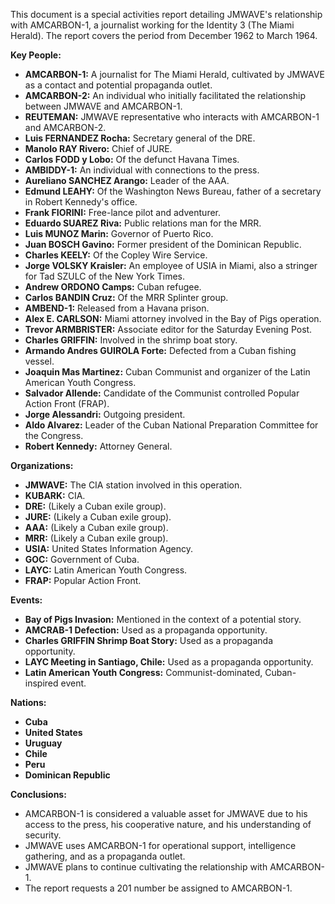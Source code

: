 This document is a special activities report detailing JMWAVE's relationship with AMCARBON-1, a journalist working for the Identity 3 (The Miami Herald). The report covers the period from December 1962 to March 1964.

**Key People:**

*   **AMCARBON-1:** A journalist for The Miami Herald, cultivated by JMWAVE as a contact and potential propaganda outlet.
*   **AMCARBON-2:** An individual who initially facilitated the relationship between JMWAVE and AMCARBON-1.
*   **REUTEMAN:** JMWAVE representative who interacts with AMCARBON-1 and AMCARBON-2.
*   **Luis FERNANDEZ Rocha:** Secretary general of the DRE.
*   **Manolo RAY Rivero:** Chief of JURE.
*   **Carlos FODD y Lobo:** Of the defunct Havana Times.
*   **AMBIDDY-1:** An individual with connections to the press.
*   **Aureliano SANCHEZ Arango:** Leader of the AAA.
*   **Edmund LEAHY:** Of the Washington News Bureau, father of a secretary in Robert Kennedy's office.
*   **Frank FIORINI:** Free-lance pilot and adventurer.
*   **Eduardo SUAREZ Riva:** Public relations man for the MRR.
*   **Luis MUNOZ Marin:** Governor of Puerto Rico.
*   **Juan BOSCH Gavino:** Former president of the Dominican Republic.
*   **Charles KEELY:** Of the Copley Wire Service.
*   **Jorge VOLSKY Kraisler:** An employee of USIA in Miami, also a stringer for Tad SZULC of the New York Times.
*   **Andrew ORDONO Camps:** Cuban refugee.
*   **Carlos BANDIN Cruz:** Of the MRR Splinter group.
*   **AMBEND-1:** Released from a Havana prison.
*   **Alex E. CARLSON:** Miami attorney involved in the Bay of Pigs operation.
*   **Trevor ARMBRISTER:** Associate editor for the Saturday Evening Post.
*   **Charles GRIFFIN:** Involved in the shrimp boat story.
*   **Armando Andres GUIROLA Forte:** Defected from a Cuban fishing vessel.
*   **Joaquin Mas Martinez:** Cuban Communist and organizer of the Latin American Youth Congress.
*   **Salvador Allende:** Candidate of the Communist controlled Popular Action Front (FRAP).
*   **Jorge Alessandri:** Outgoing president.
*   **Aldo Alvarez:** Leader of the Cuban National Preparation Committee for the Congress.
*   **Robert Kennedy:** Attorney General.

**Organizations:**

*   **JMWAVE:** The CIA station involved in this operation.
*   **KUBARK:** CIA.
*   **DRE:** (Likely a Cuban exile group).
*   **JURE:** (Likely a Cuban exile group).
*   **AAA:** (Likely a Cuban exile group).
*   **MRR:** (Likely a Cuban exile group).
*   **USIA:** United States Information Agency.
*   **GOC:** Government of Cuba.
*   **LAYC:** Latin American Youth Congress.
*   **FRAP:** Popular Action Front.

**Events:**

*   **Bay of Pigs Invasion:** Mentioned in the context of a potential story.
*   **AMCRAB-1 Defection:** Used as a propaganda opportunity.
*   **Charles GRIFFIN Shrimp Boat Story:** Used as a propaganda opportunity.
*   **LAYC Meeting in Santiago, Chile:** Used as a propaganda opportunity.
*   **Latin American Youth Congress:** Communist-dominated, Cuban-inspired event.

**Nations:**

*   **Cuba**
*   **United States**
*   **Uruguay**
*   **Chile**
*   **Peru**
*   **Dominican Republic**

**Conclusions:**

*   AMCARBON-1 is considered a valuable asset for JMWAVE due to his access to the press, his cooperative nature, and his understanding of security.
*   JMWAVE uses AMCARBON-1 for operational support, intelligence gathering, and as a propaganda outlet.
*   JMWAVE plans to continue cultivating the relationship with AMCARBON-1.
*   The report requests a 201 number be assigned to AMCARBON-1.
